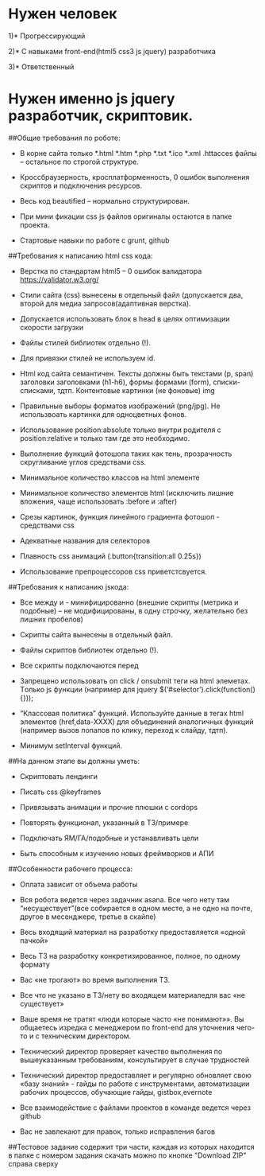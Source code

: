 # Нужен человек

1)* Прогрессирующий

2)* С навыками front-end(html5 css3 js jquery) разработчика

3)* Ответственный



# Нужен именно js jquery разработчик, скриптовик.



##Общие требования по роботе:

* В корне сайта только *.html *.htm *.php *.txt *.ico *.xml .httacces файлы – остальное по строгой структуре.

* Кроссбраузерность, кросплатформенность, 0 ошибок выполнения скриптов и подключения ресурсов.

* Весь код beautified – нормально структурирован.

* При мини фикации css js файлов оригиналы остаются в папке проекта.

* Стартовые навыки по работе с grunt, github



##Требования к написанию html css кода:

* Верстка по стандартам html5 – 0 ошибок валидатора https://validator.w3.org/

* Стили сайта (css) вынесены в отдельный файл (допускается два, второй для медиа запросов(адаптивная верстка).

* Допускается использовать блок <style> </style>в  head в целях оптимизации скорости загрузки

* Файлы стилей библиотек отдельно (!).

* Для привязки стилей не используем id.

* Html  код сайта семантичен. Тексты должны быть текстами (p, span) заголовки заголовками (h1-h6), формы формами (form), списки-списками, тдтп. Контентовые картинки (не фоновые) img

* Правильные выборы форматов изображений (png/jpg). Не использвоать картинки для одноцветных фонов.

* Использование  position:absolute только внутри родителя с position:relative и только там где это необходимо.

* Выполнение функций фотошопа таких как тень, прозрачность скругливание углов средствами css.

* Минимальное количество классов на html элементе

* Минимальное количество элементов html (исключить лишние вложения, чаще использовать :before и :after)

* Срезы картинок, функция линейного градиента фотошоп -  средствами css

* Адекватные названия для селекторов

* Плавность css анимаций (.button{transition:all 0.25s})

* Использование препроцессоров css приветстсвуется.


##Требования к написанию jsкода:

* Все между <script></script> и <style></style> - минифицированно (внешние скрипты (метрика и подобные) – не модифицированы, в одну строчку, желательно без лишних пробелов)

* Скрипты сайта вынесены в отдельный файл.

* Файлы скриптов библиотек отдельно (!). 

* Все скрипты подключаются перед  </body>

* Запрещено использовать on click / onsubmit  теги на html элеметах. Тoлько js функции (например для jquery  $(‘#selector’).click(function(){}));

* “Классовая политика” функций. Используйте данные  в тегах html элементов (href,data-XXXX) для объединений аналогичных функций (например вызов попапов по клику, переход к слайду, тдтп).

* Минимум setInterval функций.



##На данном этапе вы должны уметь:

* Скриптовать лендинги

* Писать css @keyframes

* Привязывать анимации и прочие плюшки с cordops

* Повторять функционал, указанный в ТЗ/примере

* Подключать ЯМ/ГА/подобные и устанавливать цели

* Быть способным к изучению новых фреймворков и АПИ



##Особенности рабочего процесса:

* Оплата зависит от объема работы

* Вся робота ведется через задачник asana. Все чего нету там “несуществует”(все собирается в одном месте, а не одно на почте, другое в месенджере, третье в скайпе)

* Весь входящий материал на разработку предоставляется «одной пачкой»

* Весь ТЗ на разработку конкретизированное, полное, по одному формату

* Вас «не трогают» во время выполнения ТЗ.

* Все что не указано в ТЗ/нету во входящем материаледля вас «не существует»

* Ваше время не тратят «люди которые часто «не понимают»». Вы общаетесь изредка с менеджером по front-end для уточнения чего-то и с техническим директором.

* Технический директор проверяет качество выполнения по вышеуказанным требованиям, консультирует в случае трудностей

* Технический директор предоставляет и регулярно обновляет свою «базу знаний» - гайды по работе с инструментами, автоматизации рабочих процессов, обучающие гайды, gistbox,evernote

* Все взаимодействие с файлами проектов в команде ведется через github

* Вас не завлекают для правок, только исправления багов


##Тестовое задание cодержит три части, каждая из которых находится в папке с номером задания скачать можно по кнопке "Download ZIP" справа сверху




